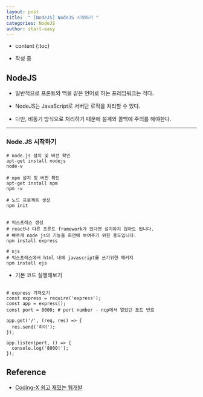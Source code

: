 ```yaml
---
layout: post
title:  " [NodeJS] NodeJS 시작하기 "
categories: NodeJS
author: start-easy
---
```

* content
{:toc}

* 작성 중

## NodeJS

* 일반적으로 프론트와 백을 같은 언어로 하는 프레임워크는 적다.

* NodeJS는 JavaScript로 서버단 로직을 처리할 수 있다.

* 다만, 비동기 방식으로 처리하기 때문에 설계와 콜백에 주의를 해야한다.

---


### Node.JS 시작하기


``` shell
# node.js 설치 및 버전 확인
apt-get install nodejs
node-v

# npm 설치 및 버전 확인
apt-get install npm
npm -v

# 노드 프로젝트 생성
npm init


# 익스프레스 생성
# react나 다른 프론트 framework가 있다면 설치하지 않아도 됩니다.
# 빠르게 node js의 기능을 화면에 보여주기 위한 용도입니다.
npm install express

# njs
# 익스프레스에서 html 내에 javascript를 쓰기위한 패키지
npm install ejs

```

* 기본 코드 실행해보기


``` shell

# express 가져오기
const express = require('express');
const app = express();
const port = 8000; # port number - ncp에서 열었던 포트 번호 

app.get('/', (req, res) => {
  res.send('하이');
});

app.listen(port, () => {
  console.log('8000!');
});

```
## Reference

* [Coding-X 쉽고 재밌는 웹개발](https://coding-x.com/class/10046/%EC%89%BD%EA%B3%A0-%EC%9E%AC%EB%B0%8C%EB%8A%94-%EC%9B%B9%EA%B0%9C%EB%B0%9C4-node-js)
